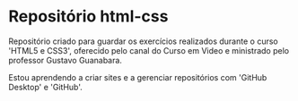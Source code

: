 # Repositório html-css
 Repositório criado para guardar os exercícios realizados durante o curso 'HTML5 e CSS3', oferecido pelo canal do Curso em Video e ministrado pelo professor Gustavo Guanabara.

 Estou aprendendo a criar sites e a gerenciar repositórios com 'GitHub Desktop' e 'GitHub'.
